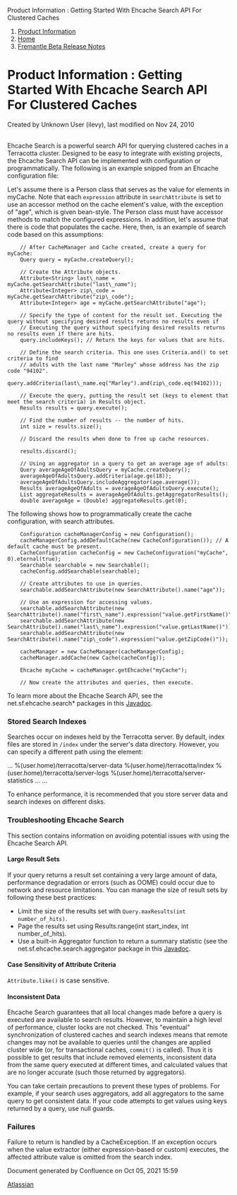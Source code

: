 Product Information : Getting Started With Ehcache Search API For Clustered Caches  

1.  [Product Information](index.html)
2.  [Home](Home.html)
3.  [Fremantle Beta Release Notes](Fremantle-Beta-Release-Notes.html)

Product Information : Getting Started With Ehcache Search API For Clustered Caches
==================================================================================

Created by Unknown User (ilevy), last modified on Nov 24, 2010

﻿  
Ehcache Search is a powerful search API for querying clustered caches in a Terracotta cluster. Designed to be easy to integrate with existing projects, the Ehcache Search API can be implemented with configuration or programmatically. The following is an example snipped from an Ehcache configuration file:

  <cache name="myCache" maxElementsInMemory="0" eternal="true"
    overflowToDisk="false">
    <searchable>
      <searchAttribute name="age" />
      <searchAttribute name="first\_name" expression="value.getFirstName()" />
      <searchAttribute name="last\_name" expression="value.getLastName()" />
      <searchAttribute name="zip\_code" expression="value.getZipCode()" />
    </searchable>
    <terracotta />
  </cache>

Let's assume there is a Person class that serves as the value for elements in myCache. Note that each `expression` attribute in `searchAttribute` is set to use an accessor method on the cache element's value, with the exception of "age", which is given bean-style. The Person class must have accessor methods to match the configured expressions. In addition, let's assume that there is code that populates the cache. Here, then, is an example of search code based on this assumptions:

        
        // After CacheManager and Cache created, create a query for myCache:
        Query query = myCache.createQuery();

        // Create the Attribute objects.
        Attribute<String> last\_name = myCache.getSearchAttribute("last\_name");
        Attribute<Integer> zip\_code = myCache.getSearchAttribute("zip\_code");
        Attribute<Integer> age = myCache.getSearchAttribute("age");

        // Specify the type of content for the result set. Executing the query without specifying desired results returns no results even if
        // Executing the query without specifying desired results returns no results even if there are hits.
        query.includeKeys(); // Return the keys for values that are hits.

        // Define the search criteria. This one uses Criteria.and() to set criteria to find 
        // adults with the last name "Marley" whose address has the zip code "94102".
        query.addCriteria(last\_name.eq("Marley").and(zip\_code.eq(94102)));

        // Execute the query, putting the result set (keys to element that meet the search criteria) in Results object.
        Results results = query.execute();

        // Find the number of results -- the number of hits.
        int size = results.size();
        
        // Discard the results when done to free up cache resources.

        results.discard();

        // Using an aggregator in a query to get an average age of adults:
        Query averageAgeOfAdultsQuery = myCache.createQuery();
        averageAgeOfAdultsQuery.addCriteria(age.ge(18));
        averageAgeOfAdultsQuery.includeAggregator(age.average());
        Results averageAgeOfAdults = averageAgeOfAdultsQuery.execute();        
        List aggregateResults = averageAgeOfAdults.getAggregatorResults();
        double averageAge = (Double) aggregateResults.get(0);        

The following shows how to programmatically create the cache configuration, with search attributes.

        
        Configuration cacheManagerConfig = new Configuration();
        cacheManagerConfig.addDefaultCache(new CacheConfiguration()); // A default cache must be present.
        CacheConfiguration cacheConfig = new CacheConfiguration("myCache", 0).eternal(true);
        Searchable searchable = new Searchable();
        cacheConfig.addSearchable(searchable);

        // Create attributes to use in queries.
        searchable.addSearchAttribute(new SearchAttribute().name("age"));

        // Use an expression for accessing values.
        searchable.addSearchAttribute(new SearchAttribute().name("first\_name").expression("value.getFirstName()"));
        searchable.addSearchAttribute(new SearchAttribute().name("last\_name").expression("value.getLastName()"));
        searchable.addSearchAttribute(new SearchAttribute().name("zip\_code").expression("value.getZipCode()"));

        cacheManager = new CacheManager(cacheManagerConfig);
        cacheManager.addCache(new Cache(cacheConfig));

        Ehcache myCache = cacheManager.getEhcache("myCache");

        // Now create the attributes and queries, then execute. 

To learn more about the Ehcache Search API, see the net.sf.ehcache.search\* packages in this [Javadoc](http://ehcache.org/apidocs/index.html).

### Stored Search Indexes

Searches occur on indexes held by the Terracotta server. By default, index files are stored in `/index` under the server's data directory. However, you can specify a different path using the <index> element:

...
<server>
  <data>%(user.home)/terracotta/server-data</data>
  <index>%(user.home)/terracotta/index</index>
  <logs>%(user.home)/terracotta/server-logs</logs>
  <statistics>%(user.home)/terracotta/server-statistics</statistics>
...
</server>
...

To enhance performance, it is recommended that you store server data and search indexes on different disks.

### Troubleshooting Ehcache Search

This section contains information on avoiding potential issues with using the Ehcache Search API.

#### Large Result Sets

If your query returns a result set containing a very large amount of data, performance degradation or errors (such as OOME) could occur due to network and resource limitations. You can manage the size of result sets by following these best practices:

*   Limit the size of the results set with `Query.maxResults(int number_of_hits)`.
*   Page the results set using Results.range(int start\_index, int number\_of\_hits).
*   Use a built-in Aggregator function to return a summary statistic (see the net.sf.ehcache.search.aggregator package in this [Javadoc](http://ehcache.org/apidocs/index.html).

#### Case Sensitivity of Attribute Criteria

`Attribute.like()` is case sensitive.

#### Inconsistent Data

Ehcache Search guarantees that all local changes made before a query is executed are available to search results. However, to maintain a high level of performance, cluster locks are not checked. This "eventual" synchronization of clustered caches and search indexes means that remote changes may not be available to queries until the changes are applied cluster wide (or, for transactional caches, `commit()` is called). Thus it is possible to get results that include removed elements, inconsistent data from the same query executed at different times, and calculated values that are no longer accurate (such those returned by aggregators).

You can take certain precautions to prevent these types of problems. For example, if your search uses aggregators, add all aggregators to the same query to get consistent data. If your code attempts to get values using keys returned by a query, use null guards.

### Failures

Failure to return is handled by a CacheException. If an exception occurs when the value extractor (either expression-based or custom) executes, the affected attribute value is omitted from the search index.

Document generated by Confluence on Oct 05, 2021 15:59

[Atlassian](http://www.atlassian.com/)